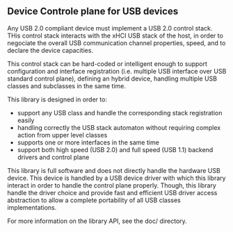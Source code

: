 Device Controle plane for USB devices
-------------------------------------

Any USB 2.0 compliant device must implement a USB 2.0 control stack. THis control
stack interacts with the xHCI USB stack of the host, in order to negociate the
overall USB communication channel properties, speed, and to declare the device
capacities.

This control stack can be hard-coded or intelligent enough to support configuration
and interface registration (i.e. multiple USB interface over USB standard control plane),
defining an hybrid device, handling multiple USB classes and subclasses in the same time.

This library is designed in order to:
   - support any USB class and handle the corresponding stack registration easily
   - handling correctly the USB stack automaton without requiring complex action from
     upper level classes
   - supports one or more interfaces in the same time
   - support both high speed (USB 2.0) and full speed (USB 1.1) backend drivers and control plane

This library is full software and does not directly handle the hardware USB device.
This device is handled by a USB device driver with which this library interact in
order to handle the control plane properly. Though, this library handle the driver choice
and provide fast and efficient USB driver access abstraction to allow a complete portability of all USB classes implementations.


For more information on the library API, see the doc/ directory.
